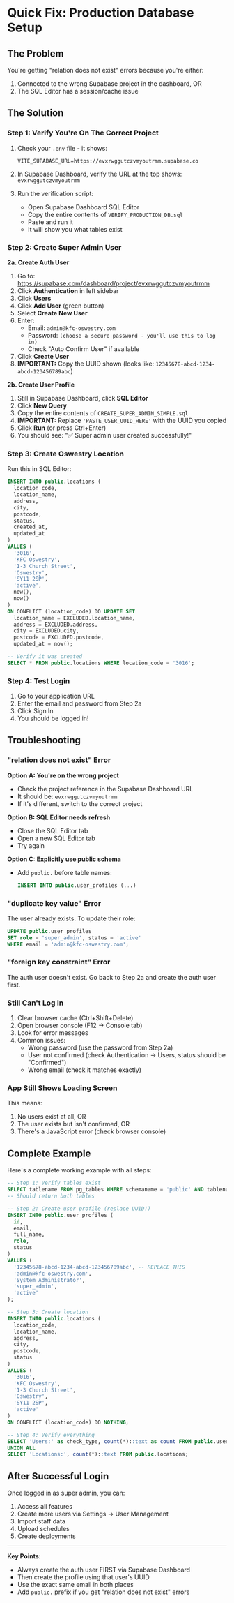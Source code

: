 # Quick Fix: Production Database Setup

## The Problem

You're getting "relation does not exist" errors because you're either:
1. Connected to the wrong Supabase project in the dashboard, OR
2. The SQL Editor has a session/cache issue

## The Solution

### Step 1: Verify You're On The Correct Project

1. Check your `.env` file - it shows:
   ```
   VITE_SUPABASE_URL=https://evxrwggutczvmyoutrmm.supabase.co
   ```

2. In Supabase Dashboard, verify the URL at the top shows: `evxrwggutczvmyoutrmm`

3. Run the verification script:
   - Open Supabase Dashboard SQL Editor
   - Copy the entire contents of `VERIFY_PRODUCTION_DB.sql`
   - Paste and run it
   - It will show you what tables exist

### Step 2: Create Super Admin User

**2a. Create Auth User**

1. Go to: https://supabase.com/dashboard/project/evxrwggutczvmyoutrmm
2. Click **Authentication** in left sidebar
3. Click **Users**
4. Click **Add User** (green button)
5. Select **Create New User**
6. Enter:
   - Email: `admin@kfc-oswestry.com`
   - Password: `(choose a secure password - you'll use this to log in)`
   - Check "Auto Confirm User" if available
7. Click **Create User**
8. **IMPORTANT:** Copy the UUID shown (looks like: `12345678-abcd-1234-abcd-123456789abc`)

**2b. Create User Profile**

1. Still in Supabase Dashboard, click **SQL Editor**
2. Click **New Query**
3. Copy the entire contents of `CREATE_SUPER_ADMIN_SIMPLE.sql`
4. **IMPORTANT:** Replace `'PASTE_USER_UUID_HERE'` with the UUID you copied
5. Click **Run** (or press Ctrl+Enter)
6. You should see: "✅ Super admin user created successfully!"

### Step 3: Create Oswestry Location

Run this in SQL Editor:

```sql
INSERT INTO public.locations (
  location_code,
  location_name,
  address,
  city,
  postcode,
  status,
  created_at,
  updated_at
)
VALUES (
  '3016',
  'KFC Oswestry',
  '1-3 Church Street',
  'Oswestry',
  'SY11 2SP',
  'active',
  now(),
  now()
)
ON CONFLICT (location_code) DO UPDATE SET
  location_name = EXCLUDED.location_name,
  address = EXCLUDED.address,
  city = EXCLUDED.city,
  postcode = EXCLUDED.postcode,
  updated_at = now();

-- Verify it was created
SELECT * FROM public.locations WHERE location_code = '3016';
```

### Step 4: Test Login

1. Go to your application URL
2. Enter the email and password from Step 2a
3. Click Sign In
4. You should be logged in!

## Troubleshooting

### "relation does not exist" Error

**Option A: You're on the wrong project**
- Check the project reference in the Supabase Dashboard URL
- It should be: `evxrwggutczvmyoutrmm`
- If it's different, switch to the correct project

**Option B: SQL Editor needs refresh**
- Close the SQL Editor tab
- Open a new SQL Editor tab
- Try again

**Option C: Explicitly use public schema**
- Add `public.` before table names:
  ```sql
  INSERT INTO public.user_profiles (...)
  ```

### "duplicate key value" Error

The user already exists. To update their role:

```sql
UPDATE public.user_profiles
SET role = 'super_admin', status = 'active'
WHERE email = 'admin@kfc-oswestry.com';
```

### "foreign key constraint" Error

The auth user doesn't exist. Go back to Step 2a and create the auth user first.

### Still Can't Log In

1. Clear browser cache (Ctrl+Shift+Delete)
2. Open browser console (F12 → Console tab)
3. Look for error messages
4. Common issues:
   - Wrong password (use the password from Step 2a)
   - User not confirmed (check Authentication → Users, status should be "Confirmed")
   - Wrong email (check it matches exactly)

### App Still Shows Loading Screen

This means:
1. No users exist at all, OR
2. The user exists but isn't confirmed, OR
3. There's a JavaScript error (check browser console)

## Complete Example

Here's a complete working example with all steps:

```sql
-- Step 1: Verify tables exist
SELECT tablename FROM pg_tables WHERE schemaname = 'public' AND tablename IN ('user_profiles', 'locations');
-- Should return both tables

-- Step 2: Create user profile (replace UUID!)
INSERT INTO public.user_profiles (
  id,
  email,
  full_name,
  role,
  status
)
VALUES (
  '12345678-abcd-1234-abcd-123456789abc', -- REPLACE THIS
  'admin@kfc-oswestry.com',
  'System Administrator',
  'super_admin',
  'active'
);

-- Step 3: Create location
INSERT INTO public.locations (
  location_code,
  location_name,
  address,
  city,
  postcode,
  status
)
VALUES (
  '3016',
  'KFC Oswestry',
  '1-3 Church Street',
  'Oswestry',
  'SY11 2SP',
  'active'
)
ON CONFLICT (location_code) DO NOTHING;

-- Step 4: Verify everything
SELECT 'Users:' as check_type, count(*)::text as count FROM public.user_profiles WHERE role = 'super_admin'
UNION ALL
SELECT 'Locations:', count(*)::text FROM public.locations;
```

## After Successful Login

Once logged in as super admin, you can:
1. Access all features
2. Create more users via Settings → User Management
3. Import staff data
4. Upload schedules
5. Create deployments

---

**Key Points:**
- Always create the auth user FIRST via Supabase Dashboard
- Then create the profile using that user's UUID
- Use the exact same email in both places
- Add `public.` prefix if you get "relation does not exist" errors
